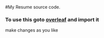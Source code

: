 #My Resume source code.

### To use this goto [overleaf](https://www.overleaf.com/) and import it

make changes as you like
